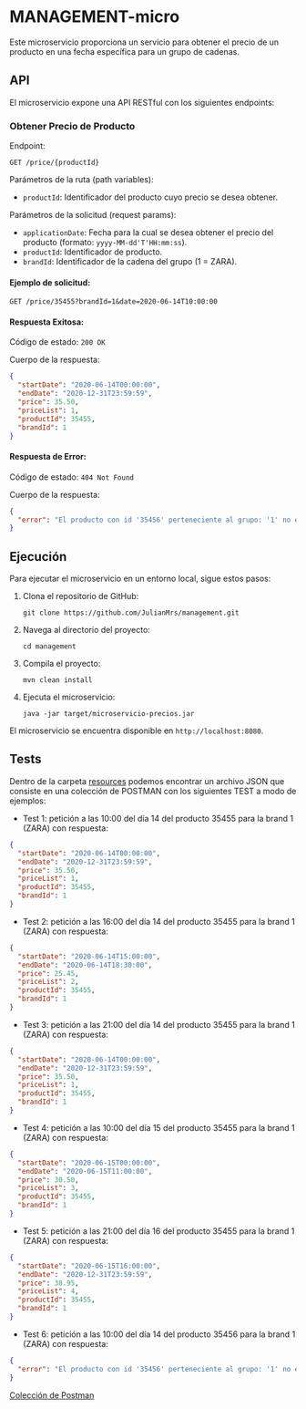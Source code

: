 # MANAGEMENT-micro

Este microservicio proporciona un servicio para obtener el precio de un producto en una fecha específica para un grupo de cadenas.

## API

El microservicio expone una API RESTful con los siguientes endpoints:

### Obtener Precio de Producto

Endpoint:

```
GET /price/{productId}
```

Parámetros de la ruta (path variables):

- `productId`: Identificador del producto cuyo precio se desea obtener.

Parámetros de la solicitud (request params):

- `applicationDate`: Fecha para la cual se desea obtener el precio del producto (formato: `yyyy-MM-dd'T'HH:mm:ss`).
- `productId`: Identificador de producto.
- `brandId`: Identificador de la cadena del grupo (1 = ZARA).

#### Ejemplo de solicitud:

```
GET /price/35455?brandId=1&date=2020-06-14T10:00:00
```

#### Respuesta Exitosa:

Código de estado: `200 OK`

Cuerpo de la respuesta:

```json
{
  "startDate": "2020-06-14T00:00:00",
  "endDate": "2020-12-31T23:59:59",
  "price": 35.50,
  "priceList": 1,
  "productId": 35455,
  "brandId": 1
}
```

#### Respuesta de Error:

Código de estado: `404 Not Found`

Cuerpo de la respuesta:

```json
{
  "error": "El producto con id '35456' perteneciente al grupo: '1' no existe."
}
```

## Ejecución

Para ejecutar el microservicio en un entorno local, sigue estos pasos:

1. Clona el repositorio de GitHub:

   ```
   git clone https://github.com/JulianMrs/management.git
   ```

2. Navega al directorio del proyecto:

   ```
   cd management
   ```

3. Compila el proyecto:

   ```
   mvn clean install
   ```

4. Ejecuta el microservicio:

   ```
   java -jar target/microservicio-precios.jar
   ```

El microservicio se encuentra disponible en `http://localhost:8080`.

## Tests

Dentro de la carpeta [resources](src/main/resources) podemos encontrar un
archivo JSON que consiste en una colección de POSTMAN con los siguientes TEST a modo de ejemplos:

- Test 1: petición a las 10:00 del día 14 del producto 35455 para la brand 1 (ZARA) con respuesta:

```json
{
  "startDate": "2020-06-14T00:00:00",
  "endDate": "2020-12-31T23:59:59",
  "price": 35.50,
  "priceList": 1,
  "productId": 35455,
  "brandId": 1
}
```

- Test 2: petición a las 16:00 del día 14 del producto 35455 para la brand 1 (ZARA) con respuesta:

```json
{
  "startDate": "2020-06-14T15:00:00",
  "endDate": "2020-06-14T18:30:00",
  "price": 25.45,
  "priceList": 2,
  "productId": 35455,
  "brandId": 1
}
```

- Test 3: petición a las 21:00 del día 14 del producto 35455 para la brand 1 (ZARA) con respuesta:

```json
{
  "startDate": "2020-06-14T00:00:00",
  "endDate": "2020-12-31T23:59:59",
  "price": 35.50,
  "priceList": 1,
  "productId": 35455,
  "brandId": 1
}
```

- Test 4: petición a las 10:00 del día 15 del producto 35455 para la brand 1 (ZARA) con respuesta:

```json
{
  "startDate": "2020-06-15T00:00:00",
  "endDate": "2020-06-15T11:00:00",
  "price": 30.50,
  "priceList": 3,
  "productId": 35455,
  "brandId": 1
}
```

- Test 5: petición a las 21:00 del día 16 del producto 35455 para la brand 1 (ZARA) con respuesta:

```json
{
  "startDate": "2020-06-15T16:00:00",
  "endDate": "2020-12-31T23:59:59",
  "price": 38.95,
  "priceList": 4,
  "productId": 35455,
  "brandId": 1
}
```

- Test 6: petición a las 10:00 del día 14 del producto 35456 para la brand 1 (ZARA) con respuesta:

```json
{
  "error": "El producto con id '35456' perteneciente al grupo: '1' no existe."
}
```

[Colección de Postman](src/main/resources/Management_Inditex.postman_collection.json)